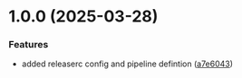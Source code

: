 # 1.0.0 (2025-03-28)


### Features

* added releaserc config and pipeline defintion ([a7e6043](https://github.com/vre-charite-dev/service_dataops_gr/commit/a7e6043d939e2f5c2f824cb99b3f62be83c62739))
